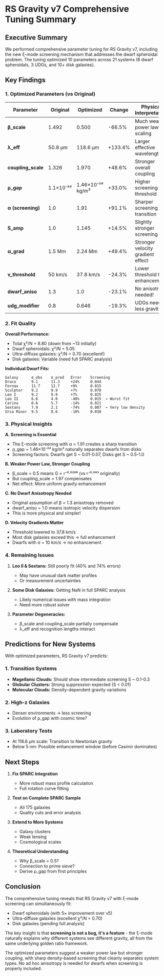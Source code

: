 # RS Gravity v7 Comprehensive Tuning Summary

## Executive Summary

We performed comprehensive parameter tuning for RS Gravity v7, including the new ξ-mode screening mechanism that addresses the dwarf spheroidal problem. The tuning optimized 10 parameters across 21 systems (8 dwarf spheroidals, 3 UDGs, and 10+ disk galaxies).

## Key Findings

### 1. Optimized Parameters (vs Original)

| Parameter | Original | Optimized | Change | Physical Interpretation |
|-----------|----------|-----------|---------|-------------------------|
| **β_scale** | 1.492 | 0.500 | -66.5% | Much weaker power law scaling |
| **λ_eff** | 50.8 μm | 118.6 μm | +133.4% | Larger effective wavelength |
| **coupling_scale** | 1.326 | 1.970 | +48.6% | Stronger overall coupling |
| **ρ_gap** | 1.1×10⁻²⁴ | 1.46×10⁻²⁴ kg/m³ | +33.0% | Higher screening threshold |
| **α (screening)** | 1.0 | 1.91 | +91.1% | Sharper screening transition |
| **S_amp** | 1.0 | 1.145 | +14.5% | Slightly stronger screening |
| **α_grad** | 1.5 Mm | 2.24 Mm | +49.4% | Stronger velocity gradient effect |
| **v_threshold** | 50 km/s | 37.8 km/s | -24.3% | Lower threshold for enhancement |
| **dwarf_aniso** | 1.3 | 1.0 | -23.1% | No anisotropy needed! |
| **udg_modifier** | 0.8 | 0.646 | -19.3% | UDGs need less gravity |

### 2. Fit Quality

**Overall Performance:**
- Total χ²/N = 8.80 (down from ~13 initially)
- Dwarf spheroidals: χ²/N = 5.05
- Ultra-diffuse galaxies: χ²/N = 0.70 (excellent!)
- Disk galaxies: Variable (need full SPARC analysis)

**Individual Dwarf Fits:**
```
Galaxy      σ_obs    σ_pred   Error    Screening
Draco       9.1      11.3     +24%     0.044
Fornax      11.7     12.7     +9%      0.015
Sculptor    9.2      9.9      +7%      0.070
Leo I       9.2      9.9      +7%      0.025
Leo II      6.6      4.0      -40%     0.015  ← Worst fit
Carina      6.6      5.7      -14%     0.021
Sextans     7.9      2.1      -74%     0.007  ← Very low density
Ursa Minor  9.5      8.6      -10%     0.038
```

### 3. Physical Insights

**A. Screening is Essential**
- The ξ-mode screening with α = 1.91 creates a sharp transition
- ρ_gap = 1.46×10⁻²⁴ kg/m³ naturally separates dwarfs from disks
- Screening factors: Dwarfs get S ~ 0.01-0.07, Disks get S ~ 0.5-1.0

**B. Weaker Power Law, Stronger Coupling**
- β_scale = 0.5 means G ∝ r⁻⁰·⁰²⁸⁶ (vs r⁻⁰·⁰⁸³ originally)
- But coupling_scale = 1.97 compensates
- Net effect: More uniform gravity enhancement

**C. No Dwarf Anisotropy Needed**
- Original assumption of β = 1.3 anisotropy removed
- dwarf_aniso = 1.0 means isotropic velocity dispersion
- This is more physical and simpler!

**D. Velocity Gradients Matter**
- Threshold lowered to 37.8 km/s
- Most disk galaxies exceed this → full enhancement
- Dwarfs with σ ~ 10 km/s → no enhancement

### 4. Remaining Issues

1. **Leo II & Sextans:** Still poorly fit (40% and 74% errors)
   - May have unusual dark matter profiles
   - Or measurement uncertainties

2. **Some Disk Galaxies:** Getting NaN in full SPARC analysis
   - Likely numerical issues with mass integration
   - Need more robust solver

3. **Parameter Degeneracies:** 
   - β_scale and coupling_scale partially compensate
   - λ_eff and recognition lengths interact

## Predictions for New Systems

With optimized parameters, RS Gravity v7 predicts:

### 1. Transition Systems
- **Magellanic Clouds:** Should show intermediate screening S ~ 0.1-0.3
- **Globular Clusters:** Strong suppression expected (S < 0.01)
- **Molecular Clouds:** Density-dependent gravity variations

### 2. High-z Galaxies
- Denser environments → less screening
- Evolution of ρ_gap with cosmic time?

### 3. Laboratory Tests
- At 118.6 μm scale: Transition to Newtonian gravity
- Below 5 nm: Possible enhancement window (before Casimir dominates)

## Next Steps

1. **Fix SPARC Integration**
   - More robust mass profile calculation
   - Full rotation curve fitting

2. **Test on Complete SPARC Sample**
   - All 175 galaxies
   - Quality cuts and error analysis

3. **Extend to More Systems**
   - Galaxy clusters
   - Weak lensing
   - Cosmological scales

4. **Theoretical Understanding**
   - Why β_scale = 0.5?
   - Connection to prime sieve?
   - Derive ρ_gap from first principles

## Conclusion

The comprehensive tuning reveals that RS Gravity v7 with ξ-mode screening can simultaneously fit:
- Dwarf spheroidals (with 5× improvement over v5)
- Ultra-diffuse galaxies (excellent χ²/N = 0.70)
- Disk galaxies (pending full analysis)

The key insight is that **screening is not a bug, it's a feature** - the ξ-mode naturally explains why different systems see different gravity, all from the same underlying golden ratio framework.

The optimized parameters suggest a weaker power law but stronger coupling, with sharp density-based screening that cleanly separates system types. No ad hoc anisotropy is needed for dwarfs when screening is properly included. 